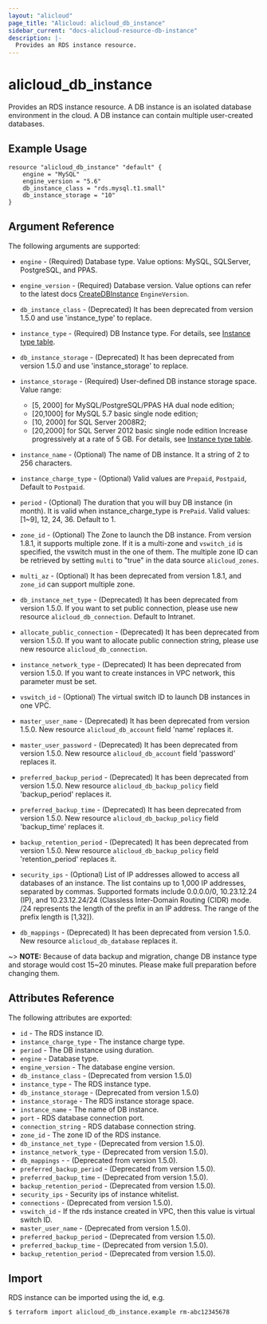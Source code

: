 ```yaml
---
layout: "alicloud"
page_title: "Alicloud: alicloud_db_instance"
sidebar_current: "docs-alicloud-resource-db-instance"
description: |-
  Provides an RDS instance resource.
---
```


# alicloud\_db\_instance

Provides an RDS instance resource. A DB instance is an isolated database
environment in the cloud. A DB instance can contain multiple user-created
databases.

## Example Usage

```
resource "alicloud_db_instance" "default" {
	engine = "MySQL"
	engine_version = "5.6"
	db_instance_class = "rds.mysql.t1.small"
	db_instance_storage = "10"
}
```

## Argument Reference

The following arguments are supported:

* `engine` - (Required) Database type. Value options: MySQL, SQLServer, PostgreSQL, and PPAS.
* `engine_version` - (Required) Database version. Value options can refer to the latest docs [CreateDBInstance](https://www.alibabacloud.com/help/doc-detail/26228.htm) `EngineVersion`.
* `db_instance_class` - (Deprecated) It has been deprecated from version 1.5.0 and use 'instance_type' to replace.
* `instance_type` - (Required) DB Instance type. For details, see [Instance type table](https://www.alibabacloud.com/help/doc-detail/26312.htm).
* `db_instance_storage` - (Deprecated) It has been deprecated from version 1.5.0 and use 'instance_storage' to replace.
* `instance_storage` - (Required) User-defined DB instance storage space. Value range:
    - [5, 2000] for MySQL/PostgreSQL/PPAS HA dual node edition;
    - [20,1000] for MySQL 5.7 basic single node edition;
    - [10, 2000] for SQL Server 2008R2;
    - [20,2000] for SQL Server 2012 basic single node edition
    Increase progressively at a rate of 5 GB. For details, see [Instance type table](https://www.alibabacloud.com/help/doc-detail/26312.htm).

* `instance_name` - (Optional) The name of DB instance. It a string of 2 to 256 characters.
* `instance_charge_type` - (Optional) Valid values are `Prepaid`, `Postpaid`, Default to `Postpaid`.
* `period` - (Optional) The duration that you will buy DB instance (in month). It is valid when instance_charge_type is `PrePaid`. Valid values: [1~9], 12, 24, 36. Default to 1.
* `zone_id` - (Optional) The Zone to launch the DB instance. From version 1.8.1, it supports multiple zone.
If it is a multi-zone and `vswitch_id` is specified, the vswitch must in the one of them.
The multiple zone ID can be retrieved by setting `multi` to "true" in the data source `alicloud_zones`.
* `multi_az` - (Optional) It has been deprecated from version 1.8.1, and `zone_id` can support multiple zone.
* `db_instance_net_type` - (Deprecated) It has been deprecated from version 1.5.0. If you want to set public connection, please use new resource `alicloud_db_connection`. Default to Intranet.
* `allocate_public_connection` - (Deprecated) It has been deprecated from version 1.5.0. If you want to allocate public connection string, please use new resource `alicloud_db_connection`.
* `instance_network_type` - (Deprecated) It has been deprecated from version 1.5.0. If you want to create instances in VPC network, this parameter must be set.
* `vswitch_id` - (Optional) The virtual switch ID to launch DB instances in one VPC.
* `master_user_name` - (Deprecated) It has been deprecated from version 1.5.0. New resource `alicloud_db_account` field 'name' replaces it.
* `master_user_password`  - (Deprecated) It has been deprecated from version 1.5.0. New resource `alicloud_db_account` field 'password' replaces it.
* `preferred_backup_period`  - (Deprecated) It has been deprecated from version 1.5.0. New resource `alicloud_db_backup_policy` field 'backup_period' replaces it.
* `preferred_backup_time` - (Deprecated) It has been deprecated from version 1.5.0. New resource `alicloud_db_backup_policy` field 'backup_time' replaces it.
* `backup_retention_period` - (Deprecated) It has been deprecated from version 1.5.0. New resource `alicloud_db_backup_policy` field 'retention_period' replaces it.
* `security_ips` - (Optional) List of IP addresses allowed to access all databases of an instance. The list contains up to 1,000 IP addresses, separated by commas. Supported formats include 0.0.0.0/0, 10.23.12.24 (IP), and 10.23.12.24/24 (Classless Inter-Domain Routing (CIDR) mode. /24 represents the length of the prefix in an IP address. The range of the prefix length is [1,32]).
* `db_mappings` - (Deprecated) It has been deprecated from version 1.5.0. New resource `alicloud_db_database` replaces it.

~> **NOTE:** Because of data backup and migration, change DB instance type and storage would cost 15~20 minutes. Please make full preparation before changing them.

## Attributes Reference

The following attributes are exported:

* `id` - The RDS instance ID.
* `instance_charge_type` - The instance charge type.
* `period` - The DB instance using duration.
* `engine` - Database type.
* `engine_version` - The database engine version.
* `db_instance_class` - (Deprecated from version 1.5.0)
* `instance_type` - The RDS instance type.
* `db_instance_storage` - (Deprecated from version 1.5.0)
* `instance_storage` - The RDS instance storage space.
* `instance_name` - The name of DB instance.
* `port` - RDS database connection port.
* `connection_string` - RDS database connection string.
* `zone_id` - The zone ID of the RDS instance.
* `db_instance_net_type` - (Deprecated from version 1.5.0).
* `instance_network_type` - (Deprecated from version 1.5.0).
* `db_mappings` - - (Deprecated from version 1.5.0).
* `preferred_backup_period` - (Deprecated from version 1.5.0).
* `preferred_backup_time` - (Deprecated from version 1.5.0).
* `backup_retention_period` - (Deprecated from version 1.5.0).
* `security_ips` - Security ips of instance whitelist.
* `connections` - (Deprecated from version 1.5.0).
* `vswitch_id` - If the rds instance created in VPC, then this value is virtual switch ID.
* `master_user_name` - (Deprecated from version 1.5.0).
* `preferred_backup_period` - (Deprecated from version 1.5.0).
* `preferred_backup_time` - (Deprecated from version 1.5.0).
* `backup_retention_period` - (Deprecated from version 1.5.0).

## Import

RDS instance can be imported using the id, e.g.

```
$ terraform import alicloud_db_instance.example rm-abc12345678
```